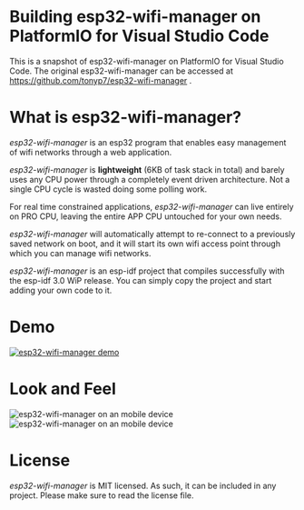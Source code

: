 # Building esp32-wifi-manager on PlatformIO for Visual Studio Code
This is a snapshot of esp32-wifi-manager on PlatformIO for Visual Studio Code.
The original esp32-wifi-manager can be accessed at https://github.com/tonyp7/esp32-wifi-manager .

# What is esp32-wifi-manager?
*esp32-wifi-manager* is an esp32 program that enables easy management of wifi networks through a web application.

*esp32-wifi-manager* is **lightweight** (6KB of task stack in total) and barely uses any CPU power through a completely event driven architecture. Not a single CPU cycle is wasted doing some polling work.

For real time constrained applications, *esp32-wifi-manager* can live entirely on PRO CPU, leaving the entire APP CPU untouched for your own needs.

*esp32-wifi-manager* will automatically attempt to re-connect to a previously saved network on boot, and it will start its own wifi access point through which you can manage wifi networks.

*esp32-wifi-manager* is an esp-idf project that compiles successfully with the esp-idf 3.0 WiP release. You can simply copy the project and start adding your own code to it.

# Demo
[![esp32-wifi-manager demo](http://img.youtube.com/vi/hxlZi15bym4/0.jpg)](http://www.youtube.com/watch?v=hxlZi15bym4)

# Look and Feel
![esp32-wifi-manager on an mobile device](https://idyl.io/wp-content/uploads/2017/11/esp32-wifi-manager-password.png "esp32-wifi-manager") ![esp32-wifi-manager on an mobile device](https://idyl.io/wp-content/uploads/2017/11/esp32-wifi-manager-connected-to.png "esp32-wifi-manager")

# License
*esp32-wifi-manager* is MIT licensed. As such, it can be included in any project. Please make sure to read the license file.

